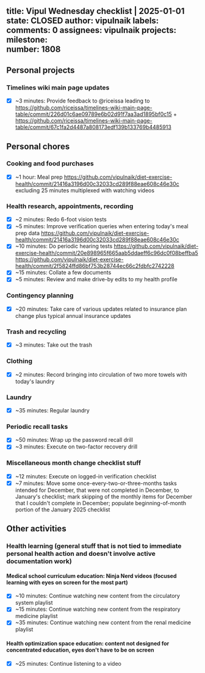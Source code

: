 title:	Vipul Wednesday checklist | 2025-01-01
state:	CLOSED
author:	vipulnaik
labels:	
comments:	0
assignees:	vipulnaik
projects:	
milestone:	
number:	1808
--
## Personal projects

### Timelines wiki main page updates

- [x] ~3 minutes: Provide feedback to @riceissa leading to https://github.com/riceissa/timelines-wiki-main-page-table/commit/226d01c6ae09789e6b02d91f7aa3ad1895bf0c15 + https://github.com/riceissa/timelines-wiki-main-page-table/commit/67c1fa2d4487a808173edf139b133769b4485913

## Personal chores

### Cooking and food purchases

- [x] ~1 hour: Meal prep https://github.com/vipulnaik/diet-exercise-health/commit/21416a3196d00c32033cd289f88eae608c46e30c excluding 25 minutes multiplexed with watching videos

### Health research, appointments, recording

- [x] ~2 minutes: Redo 6-foot vision tests
- [x] ~5 minutes: Improve verification queries when entering today's meal prep data https://github.com/vipulnaik/diet-exercise-health/commit/21416a3196d00c32033cd289f88eae608c46e30c
- [x] ~10 minutes: Do periodic hearing tests https://github.com/vipulnaik/diet-exercise-health/commit/20e898965f665aab5ddaeff6c96dc0f08beffba5 https://github.com/vipulnaik/diet-exercise-health/commit/2f5824ffd86bf753b28744ec66c2fdbfc2742228
- [x] ~15 minutes: Collate a few documents
- [x] ~5 minutes: Review and make drive-by edits to my health profile

### Contingency planning

- [x] ~20 minutes: Take care of various updates related to insurance plan change plus typical annual insurance updates

### Trash and recycling

- [x] ~3 minutes: Take out the trash

### Clothing

- [x] ~2 minutes: Record bringing into circulation of two more towels with today's laundry

### Laundry

- [x] ~35 minutes: Regular laundry

### Periodic recall tasks

- [x] ~50 minutes: Wrap up the password recall drill
- [x] ~3 minutes: Execute on two-factor recovery drill

### Miscellaneous month change checklist stuff

- [x] ~12 minutes: Execute on logged-in verification checklist
- [x] ~7 minutes: Move some once-every-two-or-three-months tasks intended for December, that were not completed in December, to January's checklist; mark skipping of the monthly items for December that I couldn't complete in December; populate beginning-of-month portion of the January 2025 checklist

## Other activities

### Health learning (general stuff that is not tied to immediate personal health action and doesn't involve active documentation work)

#### Medical school curriculum education: Ninja Nerd videos (focused learning with eyes on screen for the most part)

- [x] ~10 minutes: Continue watching new content from the circulatory system playlist
- [x] ~15 minutes: Continue watching new content from the respiratory medicine playlist
- [x] ~35 minutes: Continue watching new content from the renal medicine playlist

#### Health optimization space education: content not designed for concentrated education, eyes don't have to be on screen

- [x] ~25 minutes: Continue listening to a video

